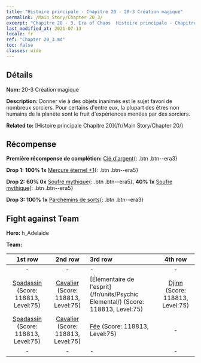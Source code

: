 ```yaml
---
title: "Histoire principale - Chapitre 20 - 20-3 Création magique"
permalink: /Main Story/Chapter 20_3/
excerpt: "Chapitre 20 - 3. Era of Chaos  Histoire principale - Chapitre 20_3. 20-3 Création magique"
last_modified_at: 2021-07-13
locale: fr
ref: "Chapter 20_3.md"
toc: false
classes: wide
---
```


## Détails

 **Nom:** 20-3 Création magique

 **Description:** Donner vie à des objets inanimés est le sujet favori de nombreux sorciers. Pour certains d'entre eux, la plupart des êtres non humains de la planète sont le fruit d'expériences menées par des sorciers.

 **Related to:** [Histoire principale Chapitre 20](/fr/Main Story/Chapter 20/)

## Récompense

 **Première récompense de complétion:** [Clé d'argent](/ItemsFR/con_693/){: .btn .btn--era3}

 **Drop 1:** **100% 1x** [Mercure éternel +1](/ItemsFR/mat_70/){: .btn .btn--era5}

 **Drop 2:** **60% 0x** [Soufre mythique](/ItemsFR/mat_64/){: .btn .btn--era5}, **40% 1x** [Soufre mythique](/ItemsFR/mat_64/){: .btn .btn--era5}

 **Drop 3:** **100% 1x** [Parchemins de sorts](/ItemsFR/con_694/){: .btn .btn--era3}


## Fight against Team
 **Hero:** h_Adelaide

 **Team:**


  | 1st row | 2nd row | 3rd row | 4th row |
  |:----:|:----:|:----|:----:|
  | - | - | - | - |
  | [Spadassin](/fr/units/Swordsman/) (Score: 118813, Level:75)  | [Cavalier](/fr/units/Cavalier/) (Score: 118813, Level:75)  | [Élémentaire de l'esprit](/fr/units/Psychic Elemental/) (Score: 118813, Level:75)  | [Djinn](/fr/units/Genie/) (Score: 118813, Level:75)  |
  | [Spadassin](/fr/units/Swordsman/) (Score: 118813, Level:75)  | [Cavalier](/fr/units/Cavalier/) (Score: 118813, Level:75)  | [Fée](/fr/units/Sprite/) (Score: 118813, Level:75)  | - |
  | - | - | - | - |


